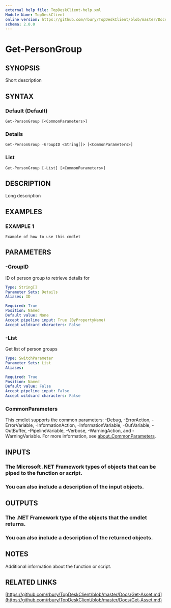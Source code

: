 ```yaml
---
external help file: TopDeskClient-help.xml
Module Name: TopDeskClient
online version: https://github.com/rbury/TopDeskClient/blob/master/Docs/Get-Asset.md
schema: 2.0.0
---
```


# Get-PersonGroup

## SYNOPSIS
Short description

## SYNTAX

### Default (Default)
```
Get-PersonGroup [<CommonParameters>]
```

### Details
```
Get-PersonGroup -GroupID <String[]> [<CommonParameters>]
```

### List
```
Get-PersonGroup [-List] [<CommonParameters>]
```

## DESCRIPTION
Long description

## EXAMPLES

### EXAMPLE 1
```
Example of how to use this cmdlet
```

## PARAMETERS

### -GroupID
ID of person group to retrieve details for

```yaml
Type: String[]
Parameter Sets: Details
Aliases: ID

Required: True
Position: Named
Default value: None
Accept pipeline input: True (ByPropertyName)
Accept wildcard characters: False
```

### -List
Get list of person groups

```yaml
Type: SwitchParameter
Parameter Sets: List
Aliases:

Required: True
Position: Named
Default value: False
Accept pipeline input: False
Accept wildcard characters: False
```

### CommonParameters
This cmdlet supports the common parameters: -Debug, -ErrorAction, -ErrorVariable, -InformationAction, -InformationVariable, -OutVariable, -OutBuffer, -PipelineVariable, -Verbose, -WarningAction, and -WarningVariable. For more information, see [about_CommonParameters](http://go.microsoft.com/fwlink/?LinkID=113216).

## INPUTS

### The Microsoft .NET Framework types of objects that can be piped to the function or script.
### You can also include a description of the input objects.
## OUTPUTS

### The .NET Framework type of the objects that the cmdlet returns.
### You can also include a description of the returned objects.
## NOTES
Additional information about the function or script.

## RELATED LINKS

[https://github.com/rbury/TopDeskClient/blob/master/Docs/Get-Asset.md](https://github.com/rbury/TopDeskClient/blob/master/Docs/Get-Asset.md)

